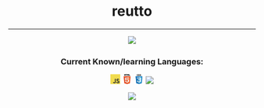 

<h1 align="center">reutto</h1>
<p align="center">
</p>

---
<p align="center">
  <img src="https://gpvc.arturio.dev/pierokchad" />
</p>
<h3 align="center">Current Known/learning Languages:</h3>
<p align="center">
  <code><img height="20" src="https://raw.githubusercontent.com/github/explore/main/topics/javascript/javascript.png"></code>
  <code><img height="20" src="https://raw.githubusercontent.com/github/explore/main/topics/html/html.png"></code>
  <code><img height="20" src="https://raw.githubusercontent.com/github/explore/main/topics/css/css.png"></code>
  <code><img height="20" src="https://raw.githubusercontent.com/github/explore/main/topics/boostrap/boostrap.png"></code>
</p>

<p align="center">
  <img src="https://github-readme-stats.vercel.app/api/?username=pierokchad&title_color=674fc9&text_color=9f9f9f&show_icons=true&bg_color=00000000&hide_border=true&icon_color=674fc9&hide_title=true&count_private=true" />
</p>



